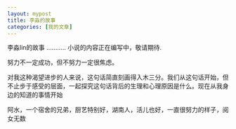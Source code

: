 ```yaml
---
layout: mypost
title: 李淼的故事
categories: [我的文章]
---
```


李淼lin的故事
...........
小说的内容正在编写中，敬请期待.


努力不一定成功，但不努力一定很焦虑。

对我这种渴望进步的人来说，这句话简直刻画得入木三分。我们从这句话开始，但不止步于感受的层面，一起探究这句话背后的生理和心理原因是什么。现在从我身边的知道的事情开始

阿水，一个宿舍的兄弟，厨艺特别好，湖南人，活儿也好，一直很努力的样子，阅女无数